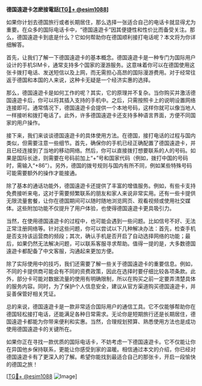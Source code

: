 **德国遠遊卡怎麽接電話[[TG💪+ @esim1088](https://t.me/s/esim1088)]**

如果你计划去德国旅行或者长期居住，那么选择一张适合自己的电话卡就显得尤为重要。在众多的国际电话卡中，“德国遠遊卡”因其便捷性和性价比而备受关注。那么，德国遠遊卡到底是什么？它如何帮助你在德国顺利接打电话呢？本文将为你详细解答。

首先，让我们了解一下德国遠遊卡的基本概念。德国遠遊卡是一种专门为国际用户设计的手机SIM卡，通常支持多个国家的漫游服务。这意味着你可以在德国使用这张卡拨打电话、发送短信以及上网，而无需担心高昂的国际漫游费用。对于经常往返于德国和本国的人来说，这种卡无疑是一个经济实惠的选择。

那么，德国遠遊卡是如何工作的呢？其实，它的原理并不复杂。当你购买并激活德国遠遊卡后，你可以将其插入支持的手机中。之后，只需按照卡上的说明设置网络连接即可。通常情况下，德国遠遊卡会提供一个本地号码，这样你就可以像当地人一样接听和拨打电话了。此外，许多德国遠遊卡还支持多种语言界面，方便不同国家的用户操作。

接下来，我们来谈谈德国遠遊卡的具体使用方法。在德国，接打电话的过程与国内类似，但需要注意一些细节。首先，确保你的手机已经正确配置了德国遠遊卡，并且已经连接到了当地的移动网络。然后，你可以直接拨打想要联系的人的号码。如果是国际长途，则需要在号码前加上“+”号和国家代码（例如，拨打中国的号码时，需输入“+86”）。另外，德国的拨号规则与国内有所不同，例如某些特殊号码可能需要额外的操作才能接通。

除了基本的通话功能外，德国遠遊卡还提供了丰富的增值服务。例如，有些卡支持免费接听来电，这对于需要频繁联系的朋友和家人来说非常实用。还有一些卡提供无限流量套餐，让你在德国期间可以随时随地浏览网页、观看视频或使用社交媒体。这些附加功能不仅提升了用户体验，也使得德国遠遊卡更具吸引力。

当然，在使用德国遠遊卡的过程中，也可能会遇到一些问题。比如信号不好、无法正常注册网络等。针对这些问题，你可以尝试以下几种解决办法：首先，检查手机是否支持该运营商的频段；其次，确认手机是否开启了自动选择网络的功能；最后，如果仍然无法解决问题，可以联系客服寻求帮助。值得一提的是，大多数德国遠遊卡都配备了中文客服，沟通起来更加方便。

除了实际使用中的技巧，我们还需要了解一些关于德国遠遊卡的重要信息。例如，不同的卡提供商可能会有不同的资费政策，因此在选择时要仔细比较各项条款。此外，部分卡可能对数据流量的使用有明确限制，所以在购买之前一定要弄清楚具体的服务内容。同时，为了保护个人信息安全，建议从官方渠道购买德国遠遊卡，并妥善保管好相关凭证。

总的来说，德国遠遊卡是一款非常适合国际用户的通信工具。它不仅能够帮助你在德国轻松接打电话，还能满足各种日常需求。无论你是短期旅行还是长期居住，德国遠遊卡都能为你带来便利和实惠。当然，合理规划预算、熟悉使用方法也是成功使用德国遠遊卡的关键所在。

如果你正在寻找一款优质的国际电话卡，不妨考虑一下德国遠遊卡。它不仅能让你在异国他乡保持联系，更能让你感受到家的温暖。相信通过本文的介绍，你已经对德国遠遊卡有了更深入的了解。希望你能找到最适合自己的那张卡，开启一段愉快的德国之旅！

[[TG💪+ @esim1088](https://t.me/s/esim1088) ![Image](https://i.postimg.cc/4NQfJmqS/Snipaste-2025-05-13-00-14-12.png)]